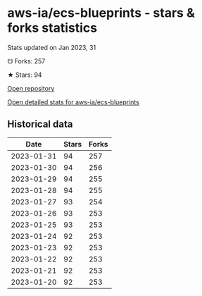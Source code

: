 # aws-ia/ecs-blueprints - stars & forks statistics

Stats updated on Jan 2023, 31

☋ Forks: 257

★ Stars: 94

[Open repository](https://github.com/aws-ia/ecs-blueprints)

[Open detailed stats for aws-ia/ecs-blueprints](https://reviewgithub.com/rep/aws-ia/ecs-blueprints)

## Historical data
| Date | Stars | Forks |
|------|-------|-------|
| 2023-01-31 | 94 | 257 | 
| 2023-01-30 | 94 | 256 | 
| 2023-01-29 | 94 | 255 | 
| 2023-01-28 | 94 | 255 | 
| 2023-01-27 | 93 | 254 | 
| 2023-01-26 | 93 | 253 | 
| 2023-01-25 | 93 | 253 | 
| 2023-01-24 | 92 | 253 | 
| 2023-01-23 | 92 | 253 | 
| 2023-01-22 | 92 | 253 | 
| 2023-01-21 | 92 | 253 | 
| 2023-01-20 | 92 | 253 | 

